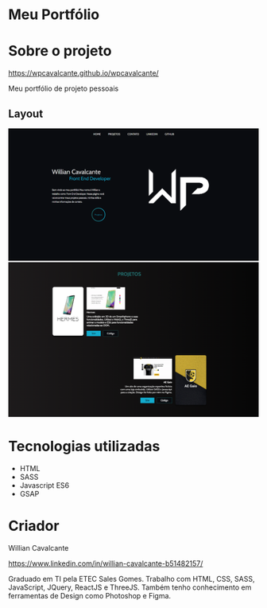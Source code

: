 # Meu Portfólio

# Sobre o projeto

https://wpcavalcante.github.io/wpcavalcante/

Meu portfólio de projeto pessoais


## Layout 
![Web 1](https://github.com/wpcavalcante/Assets/blob/main/port.png)
![Web 2](https://github.com/wpcavalcante/Assets/blob/main/port-2.png)



# Tecnologias utilizadas
- HTML
- SASS
- Javascript ES6
- GSAP





# Criador

Willian Cavalcante

https://www.linkedin.com/in/willian-cavalcante-b51482157/



























Graduado em TI pela ETEC Sales Gomes. Trabalho com HTML, CSS, SASS, JavaScript, JQuery, ReactJS e ThreeJS. Também tenho conhecimento em ferramentas de Design como Photoshop e Figma.
